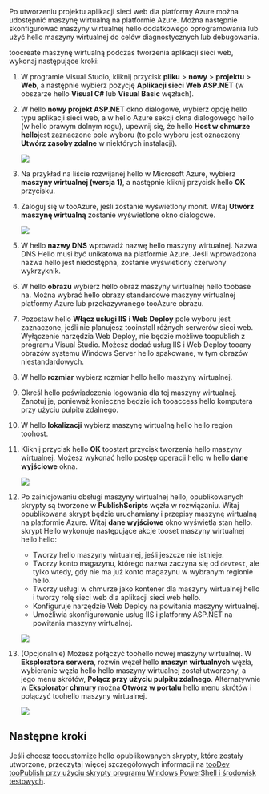

Po utworzeniu projektu aplikacji sieci web dla platformy Azure można udostępnić maszynę wirtualną na platformie Azure. Można następnie skonfigurować maszyny wirtualnej hello dodatkowego oprogramowania lub użyć hello maszyny wirtualnej do celów diagnostycznych lub debugowania.

toocreate maszynę wirtualną podczas tworzenia aplikacji sieci web, wykonaj następujące kroki:

1. W programie Visual Studio, kliknij przycisk **pliku** > **nowy** > **projektu** > **Web**, a następnie wybierz pozycję **Aplikacji sieci Web ASP.NET** (w obszarze hello **Visual C#** lub **Visual Basic** węzłach).
2. W hello **nowy projekt ASP.NET** okno dialogowe, wybierz opcję hello typu aplikacji sieci web, a w hello Azure sekcji okna dialogowego hello (w hello prawym dolnym rogu), upewnij się, że hello **Host w chmurze hello**jest zaznaczone pole wyboru (to pole wyboru jest oznaczony **Utwórz zasoby zdalne** w niektórych instalacji).
   
    ![][0]
3. Na przykład na liście rozwijanej hello w Microsoft Azure, wybierz **maszyny wirtualnej (wersja 1)**, a następnie kliknij przycisk hello **OK** przycisku.
4. Zaloguj się w tooAzure, jeśli zostanie wyświetlony monit. Witaj **Utwórz maszynę wirtualną** zostanie wyświetlone okno dialogowe.
   
    ![][2]
5. W hello **nazwy DNS** wprowadź nazwę hello maszyny wirtualnej. Nazwa DNS Hello musi być unikatowa na platformie Azure. Jeśli wprowadzona nazwa hello jest niedostępna, zostanie wyświetlony czerwony wykrzyknik.
6. W hello **obrazu** wybierz hello obraz maszyny wirtualnej hello toobase na. Można wybrać hello obrazy standardowe maszyny wirtualnej platformy Azure lub przekazywanego tooAzure obrazu.
7. Pozostaw hello **Włącz usługi IIS i Web Deploy** pole wyboru jest zaznaczone, jeśli nie planujesz tooinstall różnych serwerów sieci web. Wyłączenie narzędzia Web Deploy, nie będzie możliwe toopublish z programu Visual Studio. Możesz dodać usług IIS i Web Deploy tooany obrazów systemu Windows Server hello spakowane, w tym obrazów niestandardowych.
8. W hello **rozmiar** wybierz rozmiar hello hello maszyny wirtualnej.
9. Określ hello poświadczenia logowania dla tej maszyny wirtualnej. Zanotuj je, ponieważ konieczne będzie ich tooaccess hello komputera przy użyciu pulpitu zdalnego.
10. W hello **lokalizacji** wybierz maszynę wirtualną hello hello region toohost.
11. Kliknij przycisk hello **OK** toostart przycisk tworzenia hello maszyny wirtualnej. Możesz wykonać hello postęp operacji hello w hello **dane wyjściowe** okna.
    
    ![][3]
12. Po zainicjowaniu obsługi maszyny wirtualnej hello, opublikowanych skrypty są tworzone w **PublishScripts** węzła w rozwiązaniu. Witaj opublikowana skrypt będzie uruchamiany i przepisy maszynę wirtualną na platformie Azure. Witaj **dane wyjściowe** okno wyświetla stan hello. skrypt Hello wykonuje następujące akcje tooset maszyny wirtualnej hello hello:
    
    * Tworzy hello maszyny wirtualnej, jeśli jeszcze nie istnieje.
    * Tworzy konto magazynu, którego nazwa zaczyna się od `devtest`, ale tylko wtedy, gdy nie ma już konto magazynu w wybranym regionie hello.
    * Tworzy usługi w chmurze jako kontener dla maszyny wirtualnej hello i tworzy rolę sieci web dla aplikacji sieci web hello.
    * Konfiguruje narzędzie Web Deploy na powitania maszyny wirtualnej.
    * Umożliwia skonfigurowanie usług IIS i platformy ASP.NET na powitania maszyny wirtualnej.
    
    ![][4]
13. (Opcjonalnie) Możesz połączyć toohello nowej maszyny wirtualnej. W **Eksploratora serwera**, rozwiń węzeł hello **maszyn wirtualnych** węzła, wybieranie węzła hello hello maszyny wirtualnej został utworzony, a jego menu skrótów, **Połącz przy użyciu pulpitu zdalnego**. Alternatywnie w **Eksplorator chmury** można **Otwórz w portalu** hello menu skrótów i połączyć toohello maszyny wirtualnej.
    
    ![][5]

## <a name="next-steps"></a>Następne kroki
Jeśli chcesz toocustomize hello opublikowanych skrypty, które zostały utworzone, przeczytaj więcej szczegółowych informacji na [tooDev tooPublish przy użyciu skrypty programu Windows PowerShell i środowisk testowych](http://msdn.microsoft.com/library/dn642480.aspx).

[0]: ./media/virtual-machines-common-classic-web-app-visual-studio/CreateVM_NewProject.PNG
[1]: ./media/dotnet-visual-studio-create-virtual-machine/CreateVM_SignIn.PNG
[2]: ./media/virtual-machines-common-classic-web-app-visual-studio/CreateVM_CreateVM.PNG
[3]: ./media/virtual-machines-common-classic-web-app-visual-studio/CreateVM_Provisioning.png
[4]: ./media/virtual-machines-common-classic-web-app-visual-studio/CreateVM_SolutionExplorer.png
[5]: ./media/virtual-machines-common-classic-web-app-visual-studio/VS_Create_VM_Connect.png

